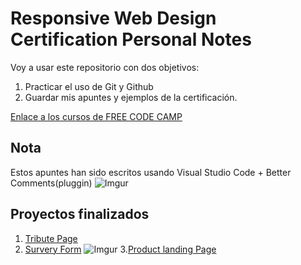 # Responsive Web Design Certification Personal Notes 

Voy a usar este repositorio con dos objetivos:
1. Practicar el uso de Git y Github
2. Guardar mis apuntes y ejemplos de la certificación.

[Enlace a los cursos de FREE CODE CAMP](https://www.freecodecamp.org/learn/)

## Nota
Estos apuntes han sido escritos usando Visual Studio Code + Better Comments(pluggin)
![Imgur](https://i.imgur.com/jaFcsBA.png)

## Proyectos finalizados
1. [Tribute Page ](https://codepen.io/eduardado/full/MWKqRpe)
2. [Survery Form](https://codepen.io/eduardado/full/wvMYpgO)
    ![Imgur](https://i.imgur.com/qygsiFd.png)
3.[Product landing Page](https://codepen.io/eduardado/full/QWyJONO)
